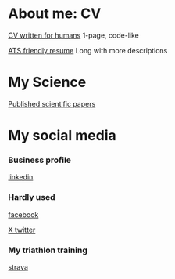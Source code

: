 # About me: **CV**

[CV written for humans](Konrad_Leszczynski_CV.pdf) 1-page, code-like

[ATS friendly resume](Konrad_Leszczynski_Resume.pdf) Long with more descriptions


# My Science

[Published scientific papers](Scientific_papers.pdf)



# My social media

### Business profile

[linkedin](https://www.linkedin.com/in/konrad-leszczynski-a856002/)

### Hardly used

[facebook](https://www.facebook.com/konrad.leszczynski.967/)

[X twitter](https://twitter.com/konrri)


### My triathlon training

[strava](https://www.strava.com/athletes/18390353)


